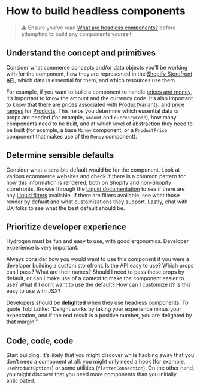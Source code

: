 # How to build headless components

> ⚠️ Ensure you've read [What are headless components?](./headlesscomponents.md) before attempting to build any components yourself.

## Understand the concept and primitives

Consider what commerce concepts and/or data objects you’ll be working with for the component, how they are represented in the [Shopify Storefront API](https://shopify.dev/api/storefront), which data is essential for them, and which resources use them.

For example, if you want to build a component to handle [prices and money](https://shopify.dev/api/storefront/reference/common-objects/moneyv2), it’s important to know the amount and the currency code. It’s also important to know that there are prices associated with [ProductVariants](https://shopify.dev/api/storefront/reference/products/productvariant#fields-2021-07), and [price ranges](https://shopify.dev/api/storefront/reference/products/productpricerange) for [Products](https://shopify.dev/api/storefront/reference/products/product). This helps you determine which essential data or props are needed (for example, `amount` and `currencyCode`), how many components need to be built, and at which level of abstraction they need to be built (for example, a base `Money` component, or a `ProductPrice` component that makes use of the `Money` component).

## Determine sensible defaults

Consider what a sensible default would be for the component. Look at various ecommerce websites and check if there is a common pattern for how this information is rendered, both on Shopify and non-Shopify storefronts. Browse through the [Liquid documentation](https://shopify.dev/api/liquid) to see if there are any [Liquid filters](https://shopify.dev/api/liquid/filters) available. If there are filters available, see what those render by default and what customizations they support. Lastly, chat with UX folks to see what the best default should be.

## Prioritize developer experience

Hydrogen must be fun and easy to use, with good ergonomics. Developer experience is very important.

Always consider how _you_ would want to use this component if you were a developer building a custom storefront. Is the API easy to use? Which props can I pass? What are their names? Should I need to pass these props by default, or can I make use of a context to make the component easier to use? What if I don’t want to use the default? How can I customize it? Is this easy to use with JSX?

Developers should be **delighted** when they use headless components. To quote Tobi Lütke: “Delight works by taking your experience minus your expectation, and if the end result is a positive number, you are delighted by that margin.”

## Code, code, code

Start building. It’s likely that you might discover while hacking away that you don’t need a component at all: you might only need a hook (for example, `useProductOptions`) or some utilities (`flattenConnection`). On the other hand, you might discover that you need more components than you initially anticipated.
